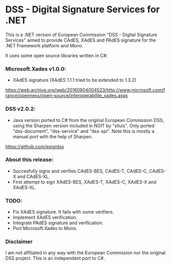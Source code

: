 DSS - Digital Signature Services for .NET
=========================================

This is a .NET version of European Commission "DSS - Digital Signature Services"
aimed to provide CAdES, XAdES and PAdES signature for the .NET Framework 
platform and Mono.

It uses some open source libraries written in C#:

### Microsoft.Xades v1.0.0:
- XAdES signature (XAdES 1.1.1 tried to be extended to 1.3.2)

https://web.archive.org/web/20160904004523/http://www.microsoft.com/france/openness/open-source/interoperabilite_xades.aspx

### DSS v2.0.2:
- Java version ported to C# from the original European Commission DSS, using the 
Sharpen version included in NGIT by "slluis". Only ported "dss-document", 
"dss-service" and "dss-spi". 
Note this is mostly a manual port with the help of Sharpen.

https://github.com/esig/dss

### About this release:
- Succesfully signs and verifies CAdES-BES, CAdES-T, CAdES-C, CAdES-X and CAdES-XL.
- First attempt to sign XAdES-BES, XAdES-T, XAdES-C, XAdES-X and XAdES-XL.

### TODO:
- Fix XAdES signature. It fails with some verifiers.
- Implement XAdES verification.
- Integrate PAdES signature and verification.
- Port Microsoft.Xades to Mono.

### Disclaimer
I am not affiliated in any way with the European Commission nor the original DSS project. This is an independent port to C#.
